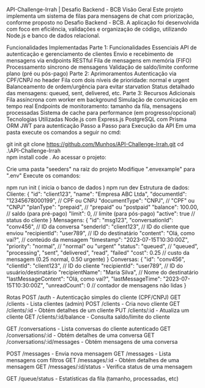 API-Challenge-Irrah | Desafio Backend - BCB
Visão Geral
Este projeto implementa um sistema de filas para mensagens de chat com priorização, conforme proposto no Desafio Backend - BCB. A aplicação foi desenvolvida com foco em eficiência, validações e organização de código, utilizando Node.js e banco de dados relacional.

Funcionalidades Implementadas
Parte 1: Funcionalidades Essenciais
API de autenticação e gerenciamento de clientes
Envio e recebimento de mensagens via endpoints RESTful
Fila de mensagens em memória (FIFO)
Processamento síncrono de mensagens
Validação de saldo/limite conforme plano (pré ou pós-pago)
Parte 2: Aprimoramentos
Autenticação via CPF/CNPJ no header
Fila com dois níveis de prioridade: normal e urgent
Balanceamento de ordem/urgência para evitar starvation
Status detalhado das mensagens: queued, sent, delivered, etc.
Parte 3: Recursos Adicionais
Fila assíncrona com worker em background
Simulação de comunicação em tempo real
Endpoints de monitoramento: tamanho da fila, mensagens processadas
Sistema de cache para performance (em progresso/opcional)
Tecnologias Utilizadas
Node.js com Express.js
PostgreSQL com Prisma ORM
JWT para autenticação
Passo a Passo para Execução da API
Em uma pasta execute os comandos a seguir no cmd:

git init
git clone https://github.com/Munhos/API-Challenge-Irrah.git
cd .\API-Challenge-Irrah\
npm install
code .
Ao acessar o projeto:

Crie uma pasta "seeders" na raiz do projeto
Modifique ".envexample" para ".env"
Execute os comandos:

npm run init ( inicia o banco de dados )
npm run dev
Estrutura de dados: Cliente: { "id": "client123", "name": "Empresa ABC Ltda", "documentId": "12345678000199", // CPF ou CNPJ "documentType": "CNPJ", // "CPF" ou "CNPJ" "planType": "prepaid", // "prepaid" ou "postpaid" "balance": 100.00, // saldo (para pré-pago) "limit": 0, // limite (para pós-pago) "active": true // status do cliente } Mensagens: { "id": "msg123", "conversationId": "conv456", // ID da conversa "senderId": "client123", // ID do cliente que enviou "recipientId": "user789", // ID do destinatário "content": "Olá, como vai?", // conteúdo da mensagem "timestamp": "2023-07-15T10:30:00Z", "priority": "normal", // "normal" ou "urgent" "status": "queued", // "queued", "processing", "sent", "delivered", "read", "failed" "cost": 0.25 // custo da mensagem (0.25 normal, 0.50 urgente) } Conversas: { "id": "conv456", "clientId": "client123", // ID do cliente "recipientId": "user789", // ID do usuário/destinatário "recipientName": "Maria Silva", // Nome do destinatário "lastMessageContent": "Olá, como vai?", "lastMessageTime": "2023-07-15T10:30:00Z", "unreadCount": 0 // contador de mensagens não lidas }

Rotas POST /auth - Autenticação simples do cliente (CPF/CNPJ) GET /clients - Lista clientes (admin) POST /clients - Cria novo cliente GET /clients/:id - Obtém detalhes de um cliente PUT /clients/:id - Atualiza um cliente GET /clients/:id/balance - Consulta saldo/limite do cliente

GET /conversations - Lista conversas do cliente autenticado GET /conversations/:id - Obtém detalhes de uma conversa GET /conversations/:id/messages - Obtém mensagens de uma conversa

POST /messages - Envia nova mensagem GET /messages - Lista mensagens com filtros GET /messages/:id - Obtém detalhes de uma mensagem GET /messages/:id/status - Verifica status de uma mensagem

GET /queue/status - Estatísticas da fila (tamanho, processadas, etc)
